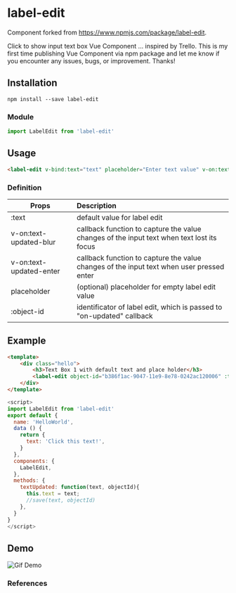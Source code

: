 # label-edit
Component forked from https://www.npmjs.com/package/label-edit. 

Click to show input text box Vue Component ... inspired by Trello. This is my first time publishing Vue Component via npm package and let me know if you encounter any issues, bugs, or improvement. Thanks!

## Installation
```
npm install --save label-edit
```
### Module
```js
import LabelEdit from 'label-edit'
```
## Usage
```html
<label-edit v-bind:text="text" placeholder="Enter text value" v-on:text-updated-blur="textUpdateCallbackBlur" v-on:text-updated-enter="textUpdateCallbackEnter" object-id="b386f1ac-9047-11e9-8e78-0242ac120006"></label-edit>
```

### Definition

| Props | Description |
| --------- |:----- |
| :text | default value for label edit |
| v-on:text-updated-blur | callback function to capture the value changes of the input text when text lost its focus |
| v-on:text-updated-enter | callback function to capture the value changes of the input text when user pressed enter |
| placeholder | (optional) placeholder for empty label edit value |
| :object-id | identificator of label edit, which is passed to "on-updated" callback |

## Example

```html
<template>
	<div class="hello">
		<h3>Text Box 1 with default text and place holder</h3>
		<label-edit object-id="b386f1ac-9047-11e9-8e78-0242ac120006" :text="text" id="labeledit1" v-on:text-updated="textUpdated" placeholder="Enter some text"></label-edit>
	</div>
</template>
```

```js
<script>
import LabelEdit from 'label-edit'
export default {
  name: 'HelloWorld',
  data () {
    return {
      text: 'Click this text!',
    }
  },
  components: {
    LabelEdit,
  },
  methods: {
    textUpdated: function(text, objectId){
      this.text = text;
      //save(text, objectId)
    },
  }
}
</script>
```

## Demo
![Gif Demo][demo]

### References

[demo]: https://media.giphy.com/media/PMUxyTGtLN8csmXxFm/giphy.gif
